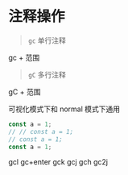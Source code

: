 <!--
 * @Author: hy
 * @Date: 2022-06-18 18:30:20
 * @LastEditors: hy
 * @Description:
 * @LastEditTime: 2022-06-18 18:41:39
 * @FilePath: /til/vim/vim_annotation_operation.md
 * Copyright 2022 hy, All Rights Reserved.
 * 仅供学习使用~
-->

# 注释操作

> `gc` 单行注释

gc + 范围

> `gC` 多行注释

gC + 范围

可视化模式下和 normal 模式下通用

```javascript
const a = 1;
// // const a = 1;
// const a = 1;
const a = 1;
```

gcl
gc+enter
gck
gcj
gch
gc2j

